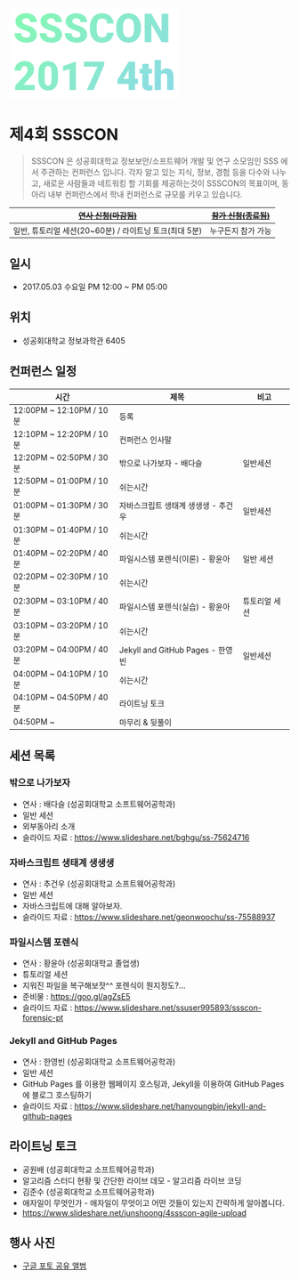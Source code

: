 
![LOGO](../imgs/4thLogo.PNG)


# 제4회 SSSCON

>SSSCON 은 성공회대학교 정보보안/소프트웨어 개발 및 연구 소모임인 SSS 에서 주관하는 컨퍼런스 입니다.
>각자 알고 있는 지식, 정보, 경험 등을 다수와 나누고, 새로운 사람들과 네트워킹 할 기회를 제공하는것이 SSSCON의 목표이며, 동아리 내부 컨퍼런스에서 학내 컨퍼런스로 규모를 키우고 있습니다.


| [~~연사 신청(마감됨)~~](https://goo.gl/forms/xTC5CfkMX5Am3GwU2) | [~~참가 신청(종료됨)~~](https://goo.gl/forms/ibf3zxrrgyDihpCy2) |
|---|---|
| 일반, 튜토리얼 세션(20~60분) / 라이트닝 토크(최대 5분) | 누구든지 참가 가능 |

  
## 일시
- 2017.05.03 수요일 PM 12:00 ~ PM 05:00

## 위치
- 성공회대학교 정보과학관 6405

## 컨퍼런스 일정
| 시간            | 제목                                       | 비고    |
| ------------- | ---------------------------------------- | ----- |
| 12:00PM ~ 12:10PM / 10분 | 등록                                       |       |
| 12:10PM ~ 12:20PM / 10분 | 컨퍼런스 인사말 |  |
| 12:20PM ~ 02:50PM / 30분 | 밖으로 나가보자 - 배다슬 | 일반세션 |
| 12:50PM ~ 01:00PM / 10분 | 쉬는시간 | |
| 01:00PM ~ 01:30PM / 30분 | 자바스크립트 생태계 생생생 - 추건우| 일반세션 |
| 01:30PM ~ 01:40PM / 10분 | 쉬는시간 | |
| 01:40PM ~ 02:20PM / 40분 | 파일시스템 포렌식(이론) - 황윤아 | 일반 세션 |
| 02:20PM ~ 02:30PM / 10분 | 쉬는시간 | |
| 02:30PM ~ 03:10PM / 40분 | 파일시스템 포렌식(실습) - 황윤아 | 튜토리얼 세션 |
| 03:10PM ~ 03:20PM / 10분 | 쉬는시간 | |
| 03:20PM ~ 04:00PM / 40분 | Jekyll and GitHub Pages - 한영빈 | 일반세션 |
| 04:00PM ~ 04:10PM / 10분 | 쉬는시간 | |
| 04:10PM ~ 04:50PM / 40분 | 라이트닝 토크 | |
| 04:50PM ~ | 마무리 & 뒷풀이 | |

## 세션 목록

### 밖으로 나가보자
- 연사 : 배다슬 (성공회대학교 소프트웨어공학과)
- 일반 세션
- 외부동아리 소개
- 슬라이드 자료 : https://www.slideshare.net/bghgu/ss-75624716

### 자바스크립트 생태계 생생생
- 연사 : 추건우 (성공회대학교 소프트웨어공학과)
- 일반 세션
- 자바스크립트에 대해 알아보자.
- 슬라이드 자료 : https://www.slideshare.net/geonwoochu/ss-75588937

### 파일시스템 포렌식
- 연사 : 황윤아 (성공회대학교 졸업생)
- 튜토리얼 세션
- 지워진 파일을 복구해보잣^^ 	포렌식이 뭔지정도?...
- 준비물 : https://goo.gl/agZsE5
- 슬라이드 자료 : https://www.slideshare.net/ssuser995893/ssscon-forensic-pt

### Jekyll and GitHub Pages
 - 연사 : 한영빈 (성공회대학교 소프트웨어공학과)
 - 일반 세션
 - GitHub Pages 를 이용한 웹페이지 호스팅과, Jekyll을 이용하여 GitHub Pages 에 블로그 호스팅하기
 - 슬라이드 자료 : https://www.slideshare.net/hanyoungbin/jekyll-and-github-pages

## 라이트닝 토크
 - 공원배 (성공회대학교 소프트웨어공학과)
  - 알고리즘 스터디 현황 및 간단한 라이브 데모 - 알고리즘 라이브 코딩
 - 김준수 (성공회대학교 소프트웨어공학과)
  - 애자일이 무엇인가 - 애자일이 무엇이고 어떤 것들이 있는지 간략하게 알아봅니다.
  - https://www.slideshare.net/junshoong/4ssscon-agile-upload
 
 ## 행사 사진
 - [구글 포토 공유 앨범](https://goo.gl/photos/g1r8VAMPUWaShQ9s5)
